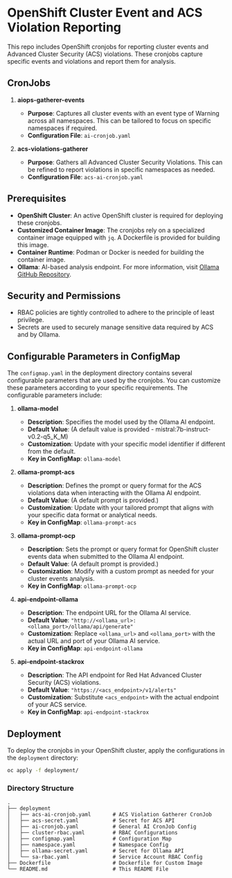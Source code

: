 # OpenShift Cluster Event and ACS Violation Reporting

This repo includes OpenShift cronjobs for reporting cluster events and Advanced Cluster Security (ACS) violations. These cronjobs capture specific events and violations and report them for analysis.

## CronJobs

1. **aiops-gatherer-events**
   - **Purpose**: Captures all cluster events with an event type of Warning across all namespaces. This can be tailored to focus on specific namespaces if required.
   - **Configuration File**: `ai-cronjob.yaml`

2. **acs-violations-gatherer**
   - **Purpose**: Gathers all Advanced Cluster Security Violations. This can be refined to report violations in specific namespaces as needed.
   - **Configuration File**: `acs-ai-cronjob.yaml`

## Prerequisites

- **OpenShift Cluster**: An active OpenShift cluster is required for deploying these cronjobs.
- **Customized Container Image**: The cronjobs rely on a specialized container image equipped with `jq`. A Dockerfile is provided for building this image.
- **Container Runtime**: Podman or Docker is needed for building the container image.
- **Ollama**: AI-based analysis endpoint. For more information, visit [Ollama GitHub Repository](https://github.com/ollama/ollama).

## Security and Permissions
- RBAC policies are tightly controlled to adhere to the principle of least privilege.
- Secrets are used to securely manage sensitive data required by ACS and by Ollama.

## Configurable Parameters in ConfigMap

The `configmap.yaml` in the deployment directory contains several configurable parameters that are used by the cronjobs. You can customize these parameters according to your specific requirements. The configurable parameters include:

1. **ollama-model**
   - **Description**: Specifies the model used by the Ollama AI endpoint.
   - **Default Value**: (A default value is provided - mistral:7b-instruct-v0.2-q5_K_M)
   - **Customization**: Update with your specific model identifier if different from the default.
   - **Key in ConfigMap**: `ollama-model`

2. **ollama-prompt-acs**
   - **Description**: Defines the prompt or query format for the ACS violations data when interacting with the Ollama AI endpoint.
   - **Default Value**: (A default prompt is provided.)
   - **Customization**: Update with your tailored prompt that aligns with your specific data format or analytical needs.
   - **Key in ConfigMap**: `ollama-prompt-acs`

3. **ollama-prompt-ocp**
   - **Description**: Sets the prompt or query format for OpenShift cluster events data when submitted to the Ollama AI endpoint.
   - **Default Value**: (A default prompt is provided.)
   - **Customization**: Modify with a custom prompt as needed for your cluster events analysis.
   - **Key in ConfigMap**: `ollama-prompt-ocp`

4. **api-endpoint-ollama**
   - **Description**: The endpoint URL for the Ollama AI service.
   - **Default Value**: `"http://<ollama_url>:<ollama_port>/ollama/api/generate"`
   - **Customization**: Replace `<ollama_url>` and `<ollama_port>` with the actual URL and port of your Ollama AI service.
   - **Key in ConfigMap**: `api-endpoint-ollama`

5. **api-endpoint-stackrox**
   - **Description**: The API endpoint for Red Hat Advanced Cluster Security (ACS) violations.
   - **Default Value**: `"https://<acs_endpoint>/v1/alerts"`
   - **Customization**: Substitute `<acs_endpoint>` with the actual endpoint of your ACS service.
   - **Key in ConfigMap**: `api-endpoint-stackrox`

## Deployment

To deploy the cronjobs in your OpenShift cluster, apply the configurations in the `deployment` directory:

```sh
oc apply -f deployment/
```

### Directory Structure

```
.
├── deployment
│   ├── acs-ai-cronjob.yaml       # ACS Violation Gatherer CronJob
│   ├── acs-secret.yaml           # Secret for ACS API
│   ├── ai-cronjob.yaml           # General AI CronJob Config
│   ├── cluster-rbac.yaml         # RBAC Configurations
│   ├── configmap.yaml            # Configuration Map
│   ├── namespace.yaml            # Namespace Config
│   ├── ollama-secret.yaml        # Secret for Ollama API
│   └── sa-rbac.yaml              # Service Account RBAC Config
├── Dockerfile                    # Dockerfile for Custom Image
└── README.md                     # This README File
```

